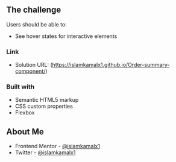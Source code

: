 ## The challenge

Users should be able to:

- See hover states for interactive elements


### Link

- Solution URL: (https://islamkamalx1.github.io/Order-summary-component/)


### Built with

- Semantic HTML5 markup
- CSS custom properties
- Flexbox





## About Me

- Frontend Mentor - [@islamkamalx1](https://www.frontendmentor.io/profile/islamkamalx1)
- Twitter - [@islamkamalx1](https://www.twitter.com/islamkamalx1)
